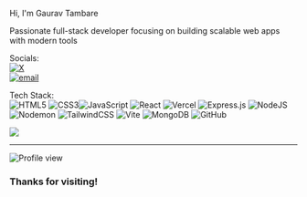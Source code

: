 Hi, I'm Gaurav Tambare

Passionate full-stack developer focusing on building scalable web apps with modern tools

Socials:<br>
[![X](https://img.shields.io/badge/X-black.svg?logo=X&logoColor=white)](https://x.com/@gvrcore)  <br/> [![email](https://img.shields.io/badge/Email-D14836?logo=gmail&logoColor=white)](mailto:gauravtamabare7@gmail.com) 

 Tech Stack:<br>
![HTML5](https://img.shields.io/badge/html5-%23E34F26.svg?style=for-the-badge&logo=html5&logoColor=white) ![CSS3](https://img.shields.io/badge/css3-%231572B6.svg?style=for-the-badge&logo=css3&logoColor=white)![JavaScript](https://img.shields.io/badge/javascript-%23323330.svg?style=for-the-badge&logo=javascript&logoColor=%23F7DF1E) ![React](https://img.shields.io/badge/react-%2320232a.svg?style=for-the-badge&logo=react&logoColor=%2361DAFB) ![Vercel](https://img.shields.io/badge/vercel-%23000000.svg?style=for-the-badge&logo=vercel&logoColor=white) ![Express.js](https://img.shields.io/badge/express.js-%23404d59.svg?style=for-the-badge&logo=express&logoColor=%2361DAFB) ![NodeJS](https://img.shields.io/badge/node.js-6DA55F?style=for-the-badge&logo=node.js&logoColor=white) ![Nodemon](https://img.shields.io/badge/NODEMON-%23323330.svg?style=for-the-badge&logo=nodemon&logoColor=%BBDEAD) ![TailwindCSS](https://img.shields.io/badge/tailwindcss-%2338B2AC.svg?style=for-the-badge&logo=tailwind-css&logoColor=white) ![Vite](https://img.shields.io/badge/vite-%23646CFF.svg?style=for-the-badge&logo=vite&logoColor=white) ![MongoDB](https://img.shields.io/badge/MongoDB-%234ea94b.svg?style=for-the-badge&logo=mongodb&logoColor=white) ![GitHub](https://img.shields.io/badge/github-%23121011.svg?style=for-the-badge&logo=github&logoColor=white) 

![](https://github-readme-stats.vercel.app/api/top-langs/?username=gaurav-xt&theme=calm&hide_border=false&include_all_commits=true&count_private=false&layout=compact)



---
![Profile view](https://komarev.com/ghpvc/?username=gaurav-xt&color=blue&style=flat-square)


### Thanks for visiting!  
<!-- Proudly created with GPRM ( https://gprm.itsvg.in ) -->
